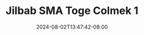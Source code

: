 --- 
title: "Jilbab SMA Toge Colmek 1"
description: "download bokep Jilbab SMA Toge Colmek 1 doodstream    "
date: 2024-08-02T13:47:42-08:00
file_code: "7kafw5dmaaif"
draft: false
cover: "ptqxlwpbawmos8ei.jpg"
tags: ["Jilbab", "SMA", "Toge", "Colmek", "bokep-indo", "bokep-viral", "bokep-ig"]
length: 149
fld_id: "1483869"
foldername: "Arraa"
categories: ["Arraa"]
views: 0
---